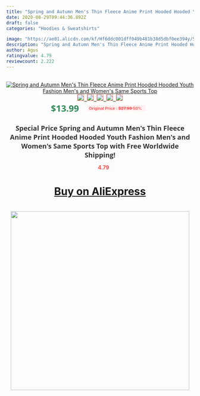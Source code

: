 ```yaml
---
title: "Spring and Autumn Men's Thin Fleece Anime Print Hooded Hooded Youth Fashion Men's and Women's Same Sports Top"
date: 2020-08-29T09:44:36.892Z
draft: false
categories: "Hoodies & Sweatshirts"

image: "https://ae01.alicdn.com/kf/Hf6ddc001dff049b481b38d5dbf0ee394y/Spring-and-Autumn-Men-s-Thin-Fleece-Anime-Print-Hooded-Hooded-Youth-Fashion-Men-s-and.jpg"
description: "Spring and Autumn Men's Thin Fleece Anime Print Hooded Hooded Youth Fashion Men's and Women's Same Sports Top"
author: Agus
ratingvalue: 4.79
reviewcount: 2.222
---
```

<br>
<div style="text-align: center;">
<a href="https://s.click.aliexpress.com/e/_9i8NbJ" target="_blank" rel="nofollow noopener noreferrer"><img alt="Spring and Autumn Men's Thin Fleece Anime Print Hooded Hooded Youth Fashion Men's and Women's Same Sports Top" class="magnifier-image" src="https://ae01.alicdn.com/kf/Hf6ddc001dff049b481b38d5dbf0ee394y/Spring-and-Autumn-Men-s-Thin-Fleece-Anime-Print-Hooded-Hooded-Youth-Fashion-Men-s-and.jpg_640x640.jpg">
<br>
<img style="border:1px solid salmon" src="https://ae01.alicdn.com/kf/Hf6ddc001dff049b481b38d5dbf0ee394y/Spring-and-Autumn-Men-s-Thin-Fleece-Anime-Print-Hooded-Hooded-Youth-Fashion-Men-s-and.jpg_120x120.jpg">&nbsp;&nbsp;<img style="border:1px solid salmon" src="https://ae01.alicdn.com/kf/Ha9de9bc67c6d4cb29da948a145e2ed9cA/Spring-and-Autumn-Men-s-Thin-Fleece-Anime-Print-Hooded-Hooded-Youth-Fashion-Men-s-and.jpg_120x120.jpg">&nbsp;&nbsp;<img style="border:1px solid salmon" src="https://ae01.alicdn.com/kf/Hf26998a09fb5427980f350a8c69811a9y/Spring-and-Autumn-Men-s-Thin-Fleece-Anime-Print-Hooded-Hooded-Youth-Fashion-Men-s-and.jpg_120x120.jpg">&nbsp;&nbsp;<img style="border:1px solid salmon" src="https://ae01.alicdn.com/kf/H58892e55ad9049cda67a04cd6d2927182/Spring-and-Autumn-Men-s-Thin-Fleece-Anime-Print-Hooded-Hooded-Youth-Fashion-Men-s-and.jpg_120x120.jpg">&nbsp;&nbsp;<img style="border:1px solid salmon" src="https://ae01.alicdn.com/kf/H61073d95df0b4ddb8c4922667f10dbddQ/Spring-and-Autumn-Men-s-Thin-Fleece-Anime-Print-Hooded-Hooded-Youth-Fashion-Men-s-and.jpg_120x120.jpg"></a></div><br0>
<div style="text-align: center;"><span style="background-color: white; border: 0px; box-sizing: border-box; color: seagreen; display: inline-block; font-family: &quot;open sans&quot; , &quot;arial&quot; , &quot;helvetica&quot; , sans-serif , &quot;heiti&quot;; font-size: 24px; font-stretch: inherit; font-weight: 700; line-height: inherit; margin: 0px 10px 0px 0px; padding: 0px; vertical-align: middle;">$13.99 </span>
<span style="background: rgb(255 , 241 , 241); border-radius: 3px; border: 0px; box-sizing: border-box; color: #ff4747; display: inline-block; font-family: inherit; font-size: 12px; font-stretch: inherit; font-style: inherit; font-variant: inherit; font-weight: 600; line-height: inherit; margin: 0px; padding: 2px 5px; transform: scale(0.9); vertical-align: middle;">Original Price : <b style="text-decoration: line-through;">$27.99 </b> 50%&nbsp;&nbsp;</span></div>
<h1 style="color: #333333; display: inline-block; font-family: &quot;open sans&quot; , &quot;arial&quot; , &quot;helvetica&quot; , sans-serif , &quot;heiti&quot;; font-size: 18px; font-stretch: inherit; font-weight: 700; text-align: center;">Special Price Spring and Autumn Men's Thin Fleece Anime Print Hooded Hooded Youth Fashion Men's and Women's Same Sports Top with Free Worldwide Shipping!</h1>
<div style="color: #ff4747; text-align: center;">
<img src="https://4.bp.blogspot.com/-M0ZcTcb-5uY/XleCXlxnR4I/AAAAAAAAAEc/OrjgMkXV1oMQFaCRZj5HQwOCBcu3w1FegCPcBGAYYCw/s1600/star.png" style="height: 15px;">&nbsp;<b>4.79</b></div>
<div class="button_cont" align="center"><a class="buynow_a" href="https://s.click.aliexpress.com/e/_9i8NbJ" target="_blank" rel="nofollow noopener noreferrer"><H1>Buy on AliExpress</H1></a></div><br>
<div class="separator" style="clear: both; text-align: center;">
<img src="https://lh3.googleusercontent.com/-pTy5HemUv9M/XlePHvY0dAI/AAAAAAAAAE4/0nX5iRUoIWY8eMW9Dpxeirr157OZliDIgCLcBGAsYHQ/s1600/badge.gif" width="480">
</div>
